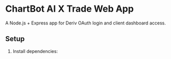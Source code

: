 # ChartBot AI X Trade Web App

A Node.js + Express app for Deriv OAuth login and client dashboard access.

## Setup

1. Install dependencies:
